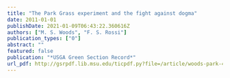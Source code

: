 ```yaml
---
title: "The Park Grass experiment and the fight against dogma"
date: 2011-01-01
publishDate: 2021-01-09T06:43:22.360616Z
authors: ["M. S. Woods", "F. S. Rossi"]
publication_types: ["0"]
abstract: ""
featured: false
publication: "*USGA Green Section Record*"
url_pdf: http://gsrpdf.lib.msu.edu/ticpdf.py?file=/article/woods-park-4-22-11.pdf
---
```


